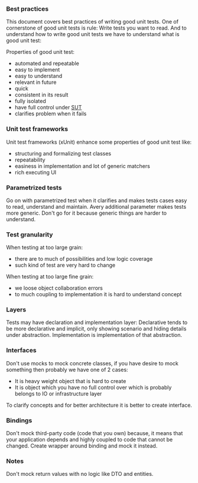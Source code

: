 ### Best practices
This document covers best practices of writing good unit tests. 
One of cornerstone of good unit tests is rule: Write tests you want to read.
And to understand how to write good unit tests we have to understand what is good unit test:

Properties of good unit test:
* automated and repeatable
* easy to implement
* easy to understand
* relevant in future
* quick
* consistent in its result
* fully isolated
* have full control under [SUT](../terminology.md#sut)
* clarifies problem when it fails

### Unit test frameworks
Unit test frameworks (xUnit) enhance some properties of good unit test like:
* structuring and formalizing test classes
* repeatability
* easiness in implementation and lot of generic matchers
* rich executing UI

### Parametrized tests
Go on with parametrized test when it clarifies and makes tests cases easy to read, understand and maintain.
Avery additional parameter makes tests more generic. Don't go for it because generic things are harder to understand.

### Test granularity
When testing at too large grain:
* there are to much of possibilities and low logic coverage
* such kind of test are very hard to change

When testing at too large fine grain:
* we loose object collaboration errors
* to much coupling to implementation it is hard to understand concept

### Layers
Tests may have declaration and implementation layer:
Declarative tends to be more declarative and implicit, only showing scenario and hiding details under abstraction.
Implementation is implementation of that abstraction.
  
### Interfaces

Don't use mocks to mock concrete classes, if you have desire to mock something then probably we have one of 2 cases:
* It is heavy weight object that is hard to create
* It is object which you have no full control over which is probably belongs to IO or infrastructure layer

To clarify concepts and for better architecture it is better to create interface.

### Bindings

Don't mock third-party code (code that you own) because, it means that your application depends and highly coupled to
code that cannot be changed. Create wrapper around binding and mock it instead. 

### Notes

Don't mock return values with no logic like DTO and entities.
   
  